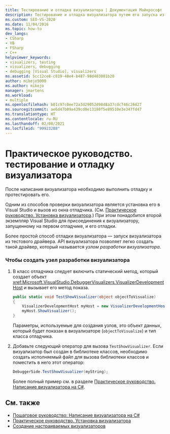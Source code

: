 ```yaml
---
title: Тестирование и отладка визуализатора | Документация Майкрософт
description: Тестирование и отладка визуализатора путем его запуска из тестового драйвера (узел разработки визуализатора) или установки в Visual Studio с последующим вызовом из окна отладчика.
ms.custom: SEO-VS-2020
ms.date: 11/04/2016
ms.topic: how-to
dev_langs:
- CSharp
- VB
- FSharp
- C++
helpviewer_keywords:
- visualizers, testing
- visualizers, debugging
- debugging [Visual Studio], visualizers
ms.assetid: 5cc12ce8-c819-48e4-b487-98d403001b28
author: mikejo5000
ms.author: mikejo
manager: jmartens
ms.workload:
- multiple
ms.openlocfilehash: b01c97c0ee72a3d29052d98d8a37cdc746c26d27
ms.sourcegitcommit: ae6d47b09a439cd0e13180f5e89510e3e347fd47
ms.translationtype: HT
ms.contentlocale: ru-RU
ms.lasthandoff: 02/08/2021
ms.locfileid: "99923288"
---
```

# <a name="how-to-test-and-debug-a-visualizer"></a>Практическое руководство. тестирование и отладку визуализатора
После написания визуализатора необходимо выполнить отладку и протестировать его.

Одним из способов проверки визуализатора является установка его в Visual Studio и вызов из окна отладчика. (См. [Практическое руководство. Установка визуализатора](../debugger/how-to-install-a-visualizer.md).) При этом понадобится второй экземпляр Visual Studio для присоединения к визуализатору, запущенному на первом отладчике, и его отладки.

Более простой способ отладки визуализатора — запуск визуализатора из тестового драйвера. API визуализатора позволяет легко создать такой драйвер, который называется *узлом разработки визуализатора*.

### <a name="to-create-a-visualizer-development-host"></a>Чтобы создать узел разработки визуализатора

1. В класс отладчика следует включить статический метод, который создает объект <xref:Microsoft.VisualStudio.DebuggerVisualizers.VisualizerDevelopmentHost> и вызывает его метод показа.

    ```csharp
    public static void TestShowVisualizer(object objectToVisualize)
    {
        VisualizerDevelopmentHost myHost = new VisualizerDevelopmentHost(objectToVisualize, typeof(DebuggerSide));
        myHost.ShowVisualizer();
    }
    ```

    Параметры, используемые для создания узлов, это объект данных, который будет показан в визуализаторе (`objectToVisualize`) и тип класса отладчика.

2. Добавьте следующий оператор для вызова `TestShowVisualizer`. Если визуализатор был создан в библиотеке классов, необходимо создать исполняемый файл для вызова библиотеки классов и поместить в него этот оператор:

    ```csharp
    DebuggerSide.TestShowVisualizer(myString);
    ```

    Более полный пример см. в разделе [Практическое руководство. Написание визуализатора на C#](../debugger/walkthrough-writing-a-visualizer-in-csharp.md).

## <a name="see-also"></a>См. также
- [Пошаговое руководство: Написание визуализатора на C#](../debugger/walkthrough-writing-a-visualizer-in-csharp.md)
- [Практическое руководство. Установка визуализатора](../debugger/how-to-install-a-visualizer.md)
- [Создание настраиваемых визуализаторов](../debugger/create-custom-visualizers-of-data.md)
